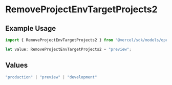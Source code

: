 # RemoveProjectEnvTargetProjects2

## Example Usage

```typescript
import { RemoveProjectEnvTargetProjects2 } from "@vercel/sdk/models/operations/removeprojectenv.js";

let value: RemoveProjectEnvTargetProjects2 = "preview";
```

## Values

```typescript
"production" | "preview" | "development"
```